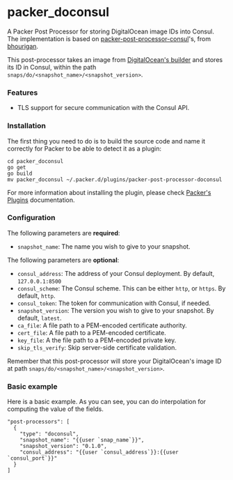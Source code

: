 # packer_doconsul
A Packer Post Processor for storing DigitalOcean image IDs into Consul.
The implementation is based on [packer-post-processor-consul][packer-pp]'s, from [bhourigan][bhourigan].

This post-processor takes an image from [DigitalOcean's builder][dobuilder] and stores its ID in Consul, within the path `snaps/do/<snapshot_name>/<snapshot_version>`.

### Features

* TLS support for secure communication with the Consul API.

### Installation

The first thing you need to do is to build the source code and name it correctly for Packer to be able to detect it as a plugin:

```
cd packer_doconsul
go get
go build
mv packer_doconsul ~/.packer.d/plugins/packer-post-processor-doconsul
```
For more information about installing the plugin, please check [Packer's Plugins][plugins] documentation.


### Configuration

The following parameters are **required**:

* `snapshot_name`: The name you wish to give to your snapshot.

The following parameters are **optional**:

* `consul_address`: The address of your Consul deployment. By default,  `127.0.0.1:8500`
* `consul_scheme`: The Consul scheme. This can be either `http`, or `https`. By default, `http`.
* `consul_token`: The token for communication with Consul, if needed.
* `snapshot_version`: The version you wish to give to your snapshot. By default, `latest`.
* `ca_file`: A file path to a PEM-encoded certificate authority.
* `cert_file`: A file path to a PEM-encoded certificate.
* `key_file`: A the file path to a PEM-encoded private key.
* `skip_tls_verify`: Skip server-side certificate validation.

Remember that this post-processor will store your DigitalOcean's image ID at path `snaps/do/<snapshot_name>/<snapshot_version>`.

### Basic example

Here is a basic example. As you can see, you can do interpolation for computing the value of the fields.

```
"post-processors": [
  {
    "type": "doconsul",
    "snapshot_name": "{{user `snap_name`}}",
    "snapshot_version": "0.1.0",
    "consul_address": "{{user `consul_address`}}:{{user `consul_port`}}"
  }
]
```


[packer-pp]: <https://github.com/bhourigan/packer-post-processor-consul>
[bhourigan]: <https://github.com/bhourigan>
[dobuilder]: <https://www.packer.io/docs/builders/digitalocean.html>
[plugins]: <https://www.packer.io/docs/extend/plugins.html>
